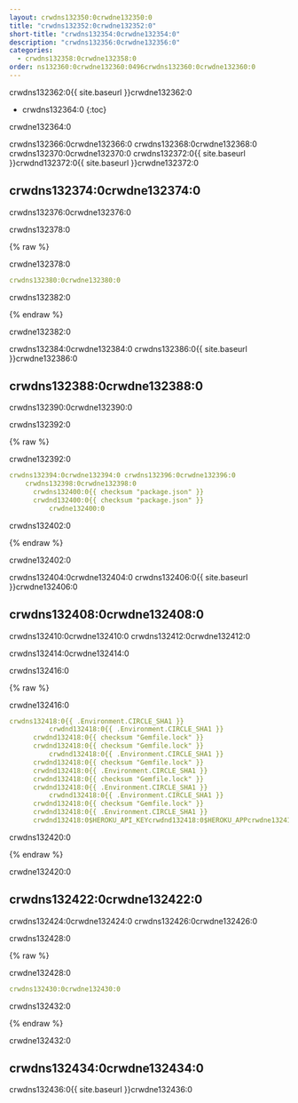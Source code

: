 ```yaml
---
layout: crwdns132350:0crwdne132350:0
title: "crwdns132352:0crwdne132352:0"
short-title: "crwdns132354:0crwdne132354:0"
description: "crwdns132356:0crwdne132356:0"
categories:
  - crwdns132358:0crwdne132358:0
order: ns132360:0crwdne132360:0496crwdns132360:0crwdne132360:0
---
```

crwdns132362:0{{ site.baseurl }}crwdne132362:0

* crwdns132364:0
{:toc}

crwdne132364:0

crwdns132366:0crwdne132366:0 crwdns132368:0crwdne132368:0 crwdns132370:0crwdne132370:0 crwdns132372:0{{ site.baseurl }}crwdnd132372:0{{ site.baseurl }}crwdne132372:0

## crwdns132374:0crwdne132374:0

crwdns132376:0crwdne132376:0

crwdns132378:0

{% raw %}

crwdne132378:0

```yaml
crwdns132380:0crwdne132380:0
```

crwdns132382:0

{% endraw %}

crwdne132382:0

crwdns132384:0crwdne132384:0 crwdns132386:0{{ site.baseurl }}crwdne132386:0

## crwdns132388:0crwdne132388:0

crwdns132390:0crwdne132390:0

crwdns132392:0

{% raw %}

crwdne132392:0

```yaml
crwdns132394:0crwdne132394:0 crwdns132396:0crwdne132396:0
    crwdns132398:0crwdne132398:0
      crwdns132400:0{{ checksum "package.json" }}
      crwdnd132400:0{{ checksum "package.json" }}
          crwdne132400:0
```

crwdns132402:0

{% endraw %}

crwdne132402:0

crwdns132404:0crwdne132404:0 crwdns132406:0{{ site.baseurl }}crwdne132406:0

## crwdns132408:0crwdne132408:0

crwdns132410:0crwdne132410:0 crwdns132412:0crwdne132412:0

crwdns132414:0crwdne132414:0

crwdns132416:0

{% raw %}

crwdne132416:0

```yaml
crwdns132418:0{{ .Environment.CIRCLE_SHA1 }}
          crwdnd132418:0{{ .Environment.CIRCLE_SHA1 }}
      crwdnd132418:0{{ checksum "Gemfile.lock" }}
      crwdnd132418:0{{ checksum "Gemfile.lock" }}
          crwdnd132418:0{{ .Environment.CIRCLE_SHA1 }}
      crwdnd132418:0{{ checksum "Gemfile.lock" }}
      crwdnd132418:0{{ .Environment.CIRCLE_SHA1 }}
      crwdnd132418:0{{ checksum "Gemfile.lock" }}
      crwdnd132418:0{{ .Environment.CIRCLE_SHA1 }}
          crwdnd132418:0{{ .Environment.CIRCLE_SHA1 }}
      crwdnd132418:0{{ checksum "Gemfile.lock" }}
      crwdnd132418:0{{ .Environment.CIRCLE_SHA1 }}
      crwdnd132418:0$HEROKU_API_KEYcrwdnd132418:0$HEROKU_APPcrwdne132418:0
```

crwdns132420:0

{% endraw %}

crwdne132420:0

## crwdns132422:0crwdne132422:0

crwdns132424:0crwdne132424:0 crwdns132426:0crwdne132426:0

crwdns132428:0

{% raw %}

crwdne132428:0

```yaml
crwdns132430:0crwdne132430:0
```

crwdns132432:0

{% endraw %}

crwdne132432:0

## crwdns132434:0crwdne132434:0

crwdns132436:0{{ site.baseurl }}crwdne132436:0